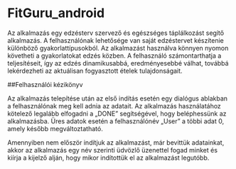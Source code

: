 # FitGuru_android
Az alkalmazás egy edzésterv szervező és egészséges táplálkozást segítő alkalmazás. A felhasználónak lehetősége van saját edzéstervet készítenie különböző gyakorlattípusokból. Az alkalmazást használva könnyen nyomon követheti a gyakorlatokat edzés közben. A felhasználó számontarthatja a teljesítéseit, így az edzés dinamikusabbá, eredményesebbé válhat, továbbá lekérdezheti az aktuálisan fogyasztott ételek tulajdonságait.

##Felhasználói kézikönyv

Az alkalmazás telepítése után az első indítás esetén egy dialógus ablakban a felhasználónak meg kell
adnia az adatait. Az alkalmazás használatához kötelező legalább elfogadni a „DONE” segítségével,
hogy beléphessünk az alkalmazásba. Üres adatok esetén a felhasználónév „User” a többi adat 0,
amely később megváltoztatható.

Amennyiben nem először indítjuk az alkalmazást, már bevittük adatainkat, akkor az alkalmazás egy
név szerinti üdvözlő üzenettel fogad minket és kiírja a kijelző alján, hogy mikor indítottük el az
alkalmazást legutóbb.
